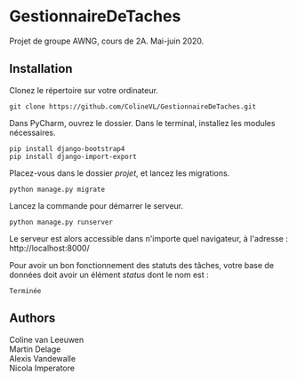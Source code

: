 # GestionnaireDeTaches
Projet de groupe AWNG, cours de 2A. Mai-juin 2020.

## Installation
Clonez le répertoire sur votre ordinateur.
```
git clone https://github.com/ColineVL/GestionnaireDeTaches.git
```
Dans PyCharm, ouvrez le dossier. Dans le terminal, installez les modules nécessaires. 
```
pip install django-bootstrap4
pip install django-import-export
```
Placez-vous dans le dossier *projet*, et lancez les migrations.
```
python manage.py migrate
```
Lancez la commande pour démarrer le serveur.
```
python manage.py runserver
```
Le serveur est alors accessible dans n'importe quel navigateur, à l'adresse : http://localhost:8000/

Pour avoir un bon fonctionnement des statuts des tâches, votre base de données doit avoir un élément <i>status</i> dont le nom est :
```
Terminée
```

## Authors
Coline van Leeuwen <br>
Martin Delage <br>
Alexis Vandewalle <br>
Nicola Imperatore
